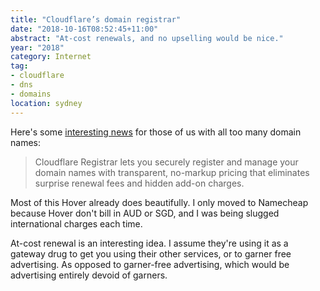 ```yaml
---
title: "Cloudflare’s domain registrar"
date: "2018-10-16T08:52:45+11:00"
abstract: "At-cost renewals, and no upselling would be nice."
year: "2018"
category: Internet
tag:
- cloudflare
- dns
- domains
location: sydney
---
```

Here's some [interesting news] for those of us with all too many domain names:

> Cloudflare Registrar lets you securely register and manage your domain names with transparent, no-markup pricing that eliminates surprise renewal fees and hidden add-on charges.

Most of this Hover already does beautifully. I only moved to Namecheap because Hover don't bill in AUD or SGD, and I was being slugged international charges each time.

At-cost renewal is an interesting idea. I assume they're using it as a gateway drug to get you using their other services, or to garner free advertising. As opposed to garner-free advertising, which would be advertising entirely devoid of garners.

[interesting news]: https://www.cloudflare.com/products/registrar/


